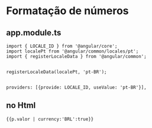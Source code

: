 # Formatação de números

## app.module.ts

```
import { LOCALE_ID } from '@angular/core';
import localePt from '@angular/common/locales/pt';
import { registerLocaleData } from '@angular/common';


registerLocaleData(localePt, 'pt-BR');


providers: [{provide: LOCALE_ID, useValue: 'pt-BR'}],

```

## no Html

```
{{p.valor | currency:'BRL':true}}

```